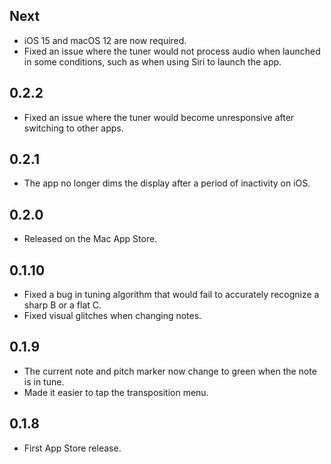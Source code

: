 ## Next

* iOS 15 and macOS 12 are now required.
* Fixed an issue where the tuner would not process audio when launched
  in some conditions, such as when using Siri to launch the app.

## 0.2.2

* Fixed an issue where the tuner would become unresponsive after
  switching to other apps.

## 0.2.1

* The app no longer dims the display after a period of inactivity on
  iOS.

## 0.2.0

* Released on the Mac App Store.

## 0.1.10

* Fixed a bug in tuning algorithm that would fail to accurately
  recognize a sharp B or a flat C.
* Fixed visual glitches when changing notes.

## 0.1.9

* The current note and pitch marker now change to green when the note is
  in tune.
* Made it easier to tap the transposition menu.

## 0.1.8

* First App Store release.
